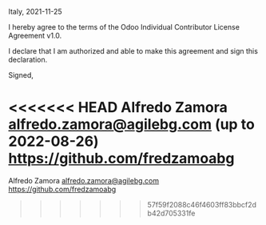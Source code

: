 Italy, 2021-11-25

I hereby agree to the terms of the Odoo Individual Contributor License
Agreement v1.0.

I declare that I am authorized and able to make this agreement and sign this
declaration.

Signed,

<<<<<<< HEAD
Alfredo Zamora alfredo.zamora@agilebg.com (up to 2022-08-26) https://github.com/fredzamoabg
=======
Alfredo Zamora alfredo.zamora@agilebg.com https://github.com/fredzamoabg
>>>>>>> 57f59f2088c46f4603ff83bbcf2db42d705331fe
